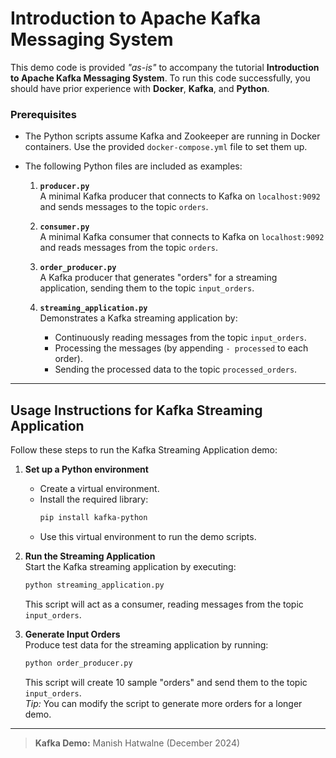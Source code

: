 # Introduction to Apache Kafka Messaging System

This demo code is provided _"as-is"_ to accompany the tutorial **Introduction to Apache Kafka Messaging System**. To run this code successfully, you should have prior experience with **Docker**, **Kafka**, and **Python**.

### Prerequisites

- The Python scripts assume Kafka and Zookeeper are running in Docker containers. Use the provided `docker-compose.yml` file to set them up.
- The following Python files are included as examples:

  1. **`producer.py`**  
     A minimal Kafka producer that connects to Kafka on `localhost:9092` and sends messages to the topic `orders`.

  2. **`consumer.py`**  
     A minimal Kafka consumer that connects to Kafka on `localhost:9092` and reads messages from the topic `orders`.

  3. **`order_producer.py`**  
     A Kafka producer that generates "orders" for a streaming application, sending them to the topic `input_orders`.

  4. **`streaming_application.py`**  
     Demonstrates a Kafka streaming application by:
     - Continuously reading messages from the topic `input_orders`.
     - Processing the messages (by appending `- processed` to each order).
     - Sending the processed data to the topic `processed_orders`.

---

## Usage Instructions for Kafka Streaming Application

Follow these steps to run the Kafka Streaming Application demo:

1. **Set up a Python environment**  
   - Create a virtual environment.  
   - Install the required library:  
     ```bash
     pip install kafka-python
     ```
   - Use this virtual environment to run the demo scripts.

2. **Run the Streaming Application**  
   Start the Kafka streaming application by executing:  
   ```bash
   python streaming_application.py
   ```  
   This script will act as a consumer, reading messages from the topic `input_orders`.

3. **Generate Input Orders**  
   Produce test data for the streaming application by running:  
   ```bash
   python order_producer.py
   ```  
   This script will create 10 sample "orders" and send them to the topic `input_orders`.  
   *Tip:* You can modify the script to generate more orders for a longer demo.

---


> **Kafka Demo:** Manish Hatwalne (December 2024)

